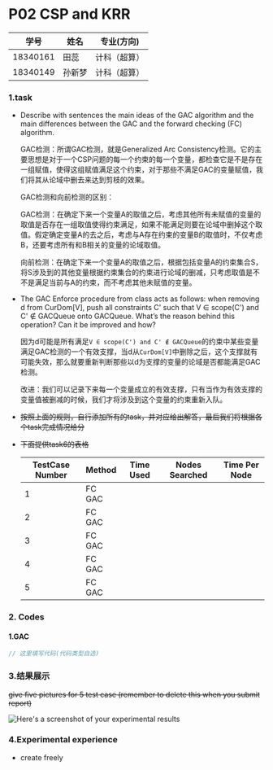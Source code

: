 # P02 CSP and KRR

| 学号     | 姓名 | 专业(方向)   |
| -------- | ---- | ------------ |
| 18340161 | 田蕊 | 计科（超算） |
| 18340149 |孙新梦| 计科（超算） |

### 1.task

- Describe with sentences the main ideas of the GAC algorithm and the main differences between the GAC and the forward checking (FC) algorithm.
  
  GAC检测：所谓GAC检测，就是Generalized Arc Consistency检测。它的主要思想是对于一个CSP问题的每一个约束的每一个变量，都检查它是不是存在一组赋值，使得这组赋值满足这个约束，对于那些不满足GAC的变量赋值，我们将其从论域中删去来达到剪枝的效果。
  
  GAC检测和向前检测的区别：
  
  GAC检测：在确定下来一个变量A的取值之后，考虑其他所有未赋值的变量的取值是否存在一组取值使得约束满足，如果不能满足则要在论域中删掉这个取值。假定确定变量A的去之后，考虑与A存在约束的变量B的取值时，不仅考虑B，还要考虑所有和B相关的变量的论域取值。
  
  向前检测：在确定下来一个变量A的取值之后，根据包括变量A的约束集合S，将S涉及到的其他变量根据约束集合的约束进行论域的删减，只考虑取值是不不是满足当前与A的约束，而不考虑其他未赋值的变量。
  
- The GAC Enforce procedure from class acts as follows: when removing d from CurDom[V], push all constraints C'  such that V ∈ scope(C') and C' ∉ GACQueue onto GACQueue. What’s the reason behind this operation? Can it be improved and how?
  
  因为d可能是所有满足`V ∈ scope(C') and C' ∉ GACQueue`的约束中某些变量满足GAC检测的一个有效支撑，当d从`CurDom[V]`中删除之后，这个支撑就有可能失效，那么就要重新判断那些以d为支撑的变量的论域是否都能满足GAC检测。
  
  改进：我们可以记录下来每一个变量成立的有效支撑，只有当作为有效支撑的变量值被删减的时候，我们才将涉及到这个变量的约束重新入队。
  
- ~~按照上面的规则，自行添加所有的task，并对应给出解答，最后我们将根据各个task完成情况给分~~

- ~~下面提供task6的表格~~

  | TestCase Number | Method    | Time Used | Nodes Searched | Time Per Node |
  | --------------- | --------- | --------- | -------------- | ------------- |
  | 1               | FC<br>GAC |           |                |               |
  | 2               | FC<br>GAC |           |                |               |
  | 3               | FC<br>GAC |           |                |               |
  | 4               | FC<br>GAC |           |                |               |
  | 5               | FC<br>GAC |           |                |               |


### 2. Codes

#### 1.GAC

```c++
// 这里填写代码(代码类型自选)
```



### 3.结果展示

~~give five pictures for 5 test case (remember to delete this when you submit report)~~

![Here's a screenshot of your experimental results]()



### 4.Experimental experience

- create freely
